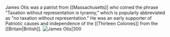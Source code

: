 James Otis was a patriot from [[Massachusetts]] who coined the phrase "Taxation without representation is tyranny," which is popularly abbreviated as "no taxation without representation." He was an early supporter of Patriotic causes and independence of the [[Thirteen Colonies]] from the [[Britain|British]].
![James Otis|300](https://upload.wikimedia.org/wikipedia/commons/thumb/c/c0/JamesOtisJr_by_Blackburn.jpg/220px-JamesOtisJr_by_Blackburn.jpg)